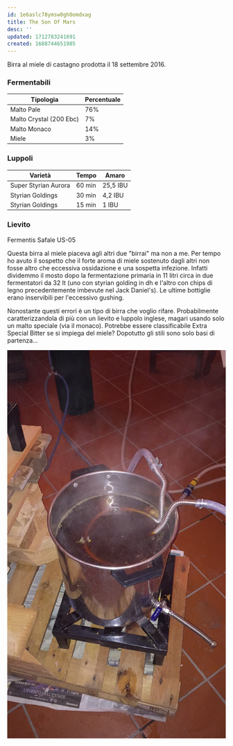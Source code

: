 ```yaml
---
id: 1e6aslc78ymsw0gh0omdxag
title: The Son Of Mars
desc: ''
updated: 1712783241691
created: 1688744651985
---
```

Birra al miele di castagno prodotta il 18 settembre 2016.

### Fermentabili

| Tipologia               | Percentuale |
|-------------------------|-------------|
| Malto Pale              | 76%         |
| Malto Crystal (200 Ebc) | 7%          |
| Malto Monaco            | 14%         |
| Miele                   | 3%          |

### Luppoli

| Varietà              | Tempo  | Amaro     |
|----------------------|--------|-----------|
| Super Styrian Aurora | 60 min | 25,5 IBU  |
| Styrian Goldings     | 30 min | 4,2 IBU   |
| Styrian Goldings     | 15 min | 1 IBU     |

### Lievito

Fermentis Safale US-05

Questa birra al miele piaceva agli altri due "birrai" ma non a me. Per tempo ho avuto il sospetto che il forte aroma di miele sostenuto dagli altri non fosse altro che eccessiva ossidazione e una sospetta infezione. Infatti dividemmo il mosto dopo la fermentazione primaria in 11 litri circa in due fermentatori da 32 lt (uno con styrian golding in dh e l'altro con chips di legno precedentemente imbevute nel Jack Daniel's). Le ultime bottiglie erano inservibili per l'eccessivo gushing.

Nonostante questi errori è un tipo di birra che voglio rifare. Probabilmente caratterizzandola di più con un lievito e luppolo inglese, magari usando solo un malto speciale (via il monaco). Potrebbe essere classificabile Extra Special Bitter se si impiega del miele? Dopotutto gli stili sono solo basi di partenza...

![image](./assets/images/cottaSonOfMars.jpg)
